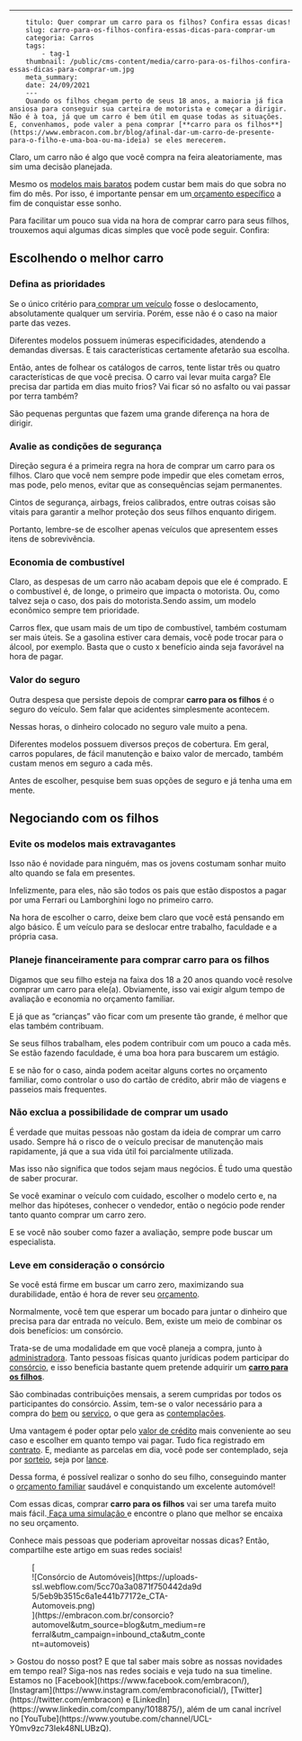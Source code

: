 ---
        titulo: Quer comprar um carro para os filhos? Confira essas dicas!
        slug: carro-para-os-filhos-confira-essas-dicas-para-comprar-um
        categoria: Carros
        tags:
            - tag-1
        thumbnail: /public/cms-content/media/carro-para-os-filhos-confira-essas-dicas-para-comprar-um.jpg
        meta_summary: 
        date: 24/09/2021
        ---
        Quando os filhos chegam perto de seus 18 anos, a maioria já fica ansiosa para conseguir sua carteira de motorista e começar a dirigir. Não é à toa, já que um carro é bem útil em quase todas as situações. E, convenhamos, pode valer a pena comprar [**carro para os filhos**](https://www.embracon.com.br/blog/afinal-dar-um-carro-de-presente-para-o-filho-e-uma-boa-ou-ma-ideia) se eles merecerem.

Claro, um carro não é algo que você compra na feira aleatoriamente, mas sim uma decisão planejada.

Mesmo os [modelos mais baratos](https://www.embracon.com.br/blog/carros-mais-baratos-os-modelos-de-ate-r-40-mil) podem custar bem mais do que sobra no fim do mês. Por isso, é importante pensar em um[ orçamento específico](https://www.embracon.com.br/blog/planeje-sua-vida-financeira-e-fique-sempre-no-azul) a fim de conquistar esse sonho.

Para facilitar um pouco sua vida na hora de comprar carro para seus filhos, trouxemos aqui algumas dicas simples que você pode seguir. Confira:

Escolhendo o melhor carro
-------------------------

### Defina as prioridades

Se o único critério para[ comprar um veículo](https://www.embracon.com.br/consorcio-de-carros) fosse o deslocamento, absolutamente qualquer um serviria. Porém, esse não é o caso na maior parte das vezes.

Diferentes modelos possuem inúmeras especificidades, atendendo a demandas diversas. E tais características certamente afetarão sua escolha.

Então, antes de folhear os catálogos de carros, tente listar três ou quatro características de que você precisa. O carro vai levar muita carga? Ele precisa dar partida em dias muito frios? Vai ficar só no asfalto ou vai passar por terra também?

São pequenas perguntas que fazem uma grande diferença na hora de dirigir.

### Avalie as condições de segurança

Direção segura é a primeira regra na hora de comprar um carro para os filhos. Claro que você nem sempre pode impedir que eles cometam erros, mas pode, pelo menos, evitar que as consequências sejam permanentes.

Cintos de segurança, airbags, freios calibrados, entre outras coisas são vitais para garantir a melhor proteção dos seus filhos enquanto dirigem.

Portanto, lembre-se de escolher apenas veículos que apresentem esses itens de sobrevivência.

### Economia de combustível

Claro, as despesas de um carro não acabam depois que ele é comprado. E o combustível é, de longe, o primeiro que impacta o motorista. Ou, como talvez seja o caso, dos pais do motorista.Sendo assim, um modelo econômico sempre tem prioridade.

Carros flex, que usam mais de um tipo de combustível, também costumam ser mais úteis. Se a gasolina estiver cara demais, você pode trocar para o álcool, por exemplo. Basta que o custo x benefício ainda seja favorável na hora de pagar.

### Valor do seguro

Outra despesa que persiste depois de comprar **carro para os filhos** é o seguro do veículo. Sem falar que acidentes simplesmente acontecem.

Nessas horas, o dinheiro colocado no seguro vale muito a pena.

Diferentes modelos possuem diversos preços de cobertura. Em geral, carros populares, de fácil manutenção e baixo valor de mercado, também custam menos em seguro a cada mês.

Antes de escolher, pesquise bem suas opções de seguro e já tenha uma em mente.

Negociando com os filhos
------------------------

### Evite os modelos mais extravagantes

Isso não é novidade para ninguém, mas os jovens costumam sonhar muito alto quando se fala em presentes.

Infelizmente, para eles, não são todos os pais que estão dispostos a pagar por uma Ferrari ou Lamborghini logo no primeiro carro.

Na hora de escolher o carro, deixe bem claro que você está pensando em algo básico. É um veículo para se deslocar entre trabalho, faculdade e a própria casa.

### Planeje financeiramente para comprar carro para os filhos

Digamos que seu filho esteja na faixa dos 18 a 20 anos quando você resolve comprar um carro para ele(a). Obviamente, isso vai exigir algum tempo de avaliação e economia no orçamento familiar.

E já que as “crianças” vão ficar com um presente tão grande, é melhor que elas também contribuam.

Se seus filhos trabalham, eles podem contribuir com um pouco a cada mês. Se estão fazendo faculdade, é uma boa hora para buscarem um estágio.

E se não for o caso, ainda podem aceitar alguns cortes no orçamento familiar, como controlar o uso do cartão de crédito, abrir mão de viagens e passeios mais frequentes.

### Não exclua a possibilidade de comprar um usado

É verdade que muitas pessoas não gostam da ideia de comprar um carro usado. Sempre há o risco de o veículo precisar de manutenção mais rapidamente, já que a sua vida útil foi parcialmente utilizada.

Mas isso não significa que todos sejam maus negócios. É tudo uma questão de saber procurar.

Se você examinar o veículo com cuidado, escolher o modelo certo e, na melhor das hipóteses, conhecer o vendedor, então o negócio pode render tanto quanto comprar um carro zero.

E se você não souber como fazer a avaliação, sempre pode buscar um especialista.

### Leve em consideração o consórcio

Se você está firme em buscar um carro zero, maximizando sua durabilidade, então é hora de rever seu [orçamento](https://www.embracon.com.br/blog/planejamento-financeiro-um-guia-para-as-financas-nao-sairem-de-controle).

Normalmente, você tem que esperar um bocado para juntar o dinheiro que precisa para dar entrada no veículo. Bem, existe um meio de combinar os dois benefícios: um consórcio.

Trata-se de uma modalidade em que você planeja a compra, junto à [administradora](https://www.embracon.com.br/). Tanto pessoas físicas quanto jurídicas podem participar do [consórcio](https://www.embracon.com.br/conhecaoconsorcio/entenda-o-consorcio), e isso beneficia bastante quem pretende adquirir um [**carro para os filhos**](https://www.embracon.com.br/blog/afinal-dar-um-carro-de-presente-para-o-filho-e-uma-boa-ou-ma-ideia).

São combinadas contribuições mensais, a serem cumpridas por todos os participantes do consórcio. Assim, tem-se o valor necessário para a compra do [bem](https://www.embracon.com.br/consorcio-de-carros) ou [serviço](https://www.embracon.com.br/consorcio-servicos), o que gera as [contemplações](https://www.embracon.com.br/blog/quais-sao-as-formas-de-contemplacao).

Uma vantagem é poder optar pelo [valor de crédito](https://www.embracon.com.br/conhecaoconsorcio/o-valor-do-credito-pode-ser-diferente-do-valor-do-bem-que-quero-adquirir) mais conveniente ao seu caso e escolher em quanto tempo vai pagar. Tudo fica registrado em [contrato](https://www.embracon.com.br/blog/saiba-o-que-avaliar-antes-de-assinar-um-contrato-de-consorcio). E, mediante as parcelas em dia, você pode ser contemplado, seja por [sorteio](https://www.embracon.com.br/conhecaoconsorcio/como-sao-realizados-os-sorteios-nas-assembleias), seja por [lance](https://www.embracon.com.br/conhecaoconsorcio/o-que-e-o-lance).

Dessa forma, é possível realizar o sonho do seu filho, conseguindo manter o [orçamento familiar](https://www.embracon.com.br/blog/aprenda-como-montar-um-orcamento-familiar-em-5-passos) saudável e conquistando um excelente automóvel!

Com essas dicas, comprar **carro para os filhos** vai ser uma tarefa muito mais fácil.[ Faça uma simulação ](https://www.embracon.com.br/ecommerce)e encontre o plano que melhor se encaixa no seu orçamento.

Conhece mais pessoas que poderiam aproveitar nossas dicas? Então, compartilhe este artigo em suas redes sociais!

<figure class="w-richtext-figure-type-image w-richtext-align-center" style="max-width:310px">[<div>![Consórcio de Automóveis](https://uploads-ssl.webflow.com/5cc70a3a0871f750442da9d5/5eb9b3515c6a1e441b77172e_CTA-Automoveis.png)</div>](https://embracon.com.br/consorcio?automovel&utm_source=blog&utm_medium=referral&utm_campaign=inbound_cta&utm_content=automoveis)</figure>> Gostou do nosso post? E que tal saber mais sobre as nossas novidades em tempo real? Siga-nos nas redes sociais e veja tudo na sua timeline. Estamos no [Facebook](https://www.facebook.com/embracon/), [Instagram](https://www.instagram.com/embraconoficial/), [Twitter](https://twitter.com/embracon) e [LinkedIn](https://www.linkedin.com/company/1018875/), além de um canal incrível no [YouTube](https://www.youtube.com/channel/UCL-Y0mv9zc73Iek48NLUBzQ).
        